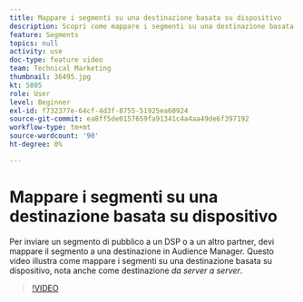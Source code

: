 ```yaml
---
title: Mappare i segmenti su una destinazione basata su dispositivo
description: Scopri come mappare i segmenti su una destinazione basata su dispositivi, nota anche come destinazione _server-to-server_. Per inviare un segmento di pubblico a un DSP o a un altro partner, devi mappare il segmento a una destinazione in Audience Manager.
feature: Segments
topics: null
activity: use
doc-type: feature video
team: Technical Marketing
thumbnail: 36495.jpg
kt: 5805
role: User
level: Beginner
exl-id: f732377e-64cf-4d3f-8755-51925ea60924
source-git-commit: ea8ff5de0157659fa91341c4a4aa49de6f397192
workflow-type: tm+mt
source-wordcount: '90'
ht-degree: 0%

---
```


# Mappare i segmenti su una destinazione basata su dispositivo

Per inviare un segmento di pubblico a un DSP o a un altro partner, devi mappare il segmento a una destinazione in Audience Manager. Questo video illustra come mappare i segmenti su una destinazione basata su dispositivo, nota anche come destinazione _da server a server_.

>[!VIDEO](https://video.tv.adobe.com/v/36495/?quality=12&learn=on)
